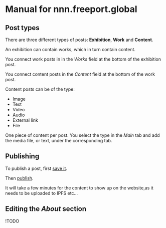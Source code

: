 # Manual for nnn.freeport.global

## Post types

There are three different types of posts: **Exhibition**, **Work** and **Content**.

An exhibition can contain works, which in turn contain content.

You connect work posts in in the _Works_ field at the bottom of the exhibition post.

You connect content posts in the _Content_ field at the bottom of the work post.

Content posts can be of the type:

- Image
- Text
- Video
- Audio
- External link
- File

One piece of content per post. You select the type in the _Main_ tab and add the media file, or text, under the corresponding tab.

## Publishing

To publish a post, first [save it](https://i.imgur.com/esld935.png).

Then [publish](https://i.imgur.com/KG9OX3g.png).

It will take a few minutes for the content to show up on the website,as it needs to be uploaded to IPFS etc...

## Editing the _About_ section

!TODO
